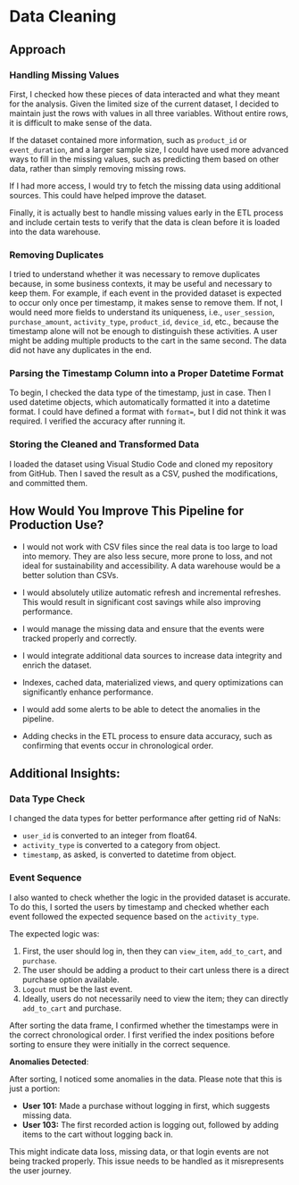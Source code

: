 # **Data Cleaning**

## **Approach**

### **Handling Missing Values**
First, I checked how these pieces of data interacted and what they meant for the analysis. Given the limited size of the current dataset, I decided to maintain just the rows with values in all three variables. Without entire rows, it is difficult to make sense of the data.

If the dataset contained more information, such as `product_id` or `event_duration`, and a larger sample size, I could have used more advanced ways to fill in the missing values, such as predicting them based on other data, rather than simply removing missing rows.

If I had more access, I would try to fetch the missing data using additional sources. This could have helped improve the dataset.

Finally, it is actually best to handle missing values early in the ETL process and include certain tests to verify that the data is clean before it is loaded into the data warehouse.

### **Removing Duplicates**
I tried to understand whether it was necessary to remove duplicates because, in some business contexts, it may be useful and necessary to keep them. For example, if each event in the provided dataset is expected to occur only once per timestamp, it makes sense to remove them. If not, I would need more fields to understand its uniqueness, i.e., `user_session`, `purchase_amount`, `activity_type`, `product_id`, `device_id`, etc., because the timestamp alone will not be enough to distinguish these activities. A user might be adding multiple products to the cart in the same second. The data did not have any duplicates in the end.

### **Parsing the Timestamp Column into a Proper Datetime Format**
To begin, I checked the data type of the timestamp, just in case. Then I used datetime objects, which automatically formatted it into a datetime format. I could have defined a format with `format=`, but I did not think it was required. I verified the accuracy after running it.

### **Storing the Cleaned and Transformed Data**
I loaded the dataset using Visual Studio Code and cloned my repository from GitHub. Then I saved the result as a CSV, pushed the modifications, and committed them.

## **How Would You Improve This Pipeline for Production Use?**
- I would not work with CSV files since the real data is too large to load into memory. They are also less secure, more prone to loss, and not ideal for sustainability and accessibility. A data warehouse would be a better solution than CSVs.

- I would absolutely utilize automatic refresh and incremental refreshes. This would result in significant cost savings while also improving performance.

- I would manage the missing data and ensure that the events were tracked properly and correctly.

- I would integrate additional data sources to increase data integrity and enrich the dataset.

- Indexes, cached data, materialized views, and query optimizations can significantly enhance performance.

- I would add some alerts to be able to detect the anomalies in the pipeline.

- Adding checks in the ETL process to ensure data accuracy, such as confirming that events occur in chronological order.

## **Additional Insights:**

### **Data Type Check**
I changed the data types for better performance after getting rid of NaNs:
- `user_id` is converted to an integer from float64.
- `activity_type` is converted to a category from object.
- `timestamp`, as asked, is converted to datetime from object.

### **Event Sequence**
I also wanted to check whether the logic in the provided dataset is accurate. To do this, I sorted the users by timestamp and checked whether each event followed the expected sequence based on the `activity_type`.

The expected logic was:
1. First, the user should log in, then they can `view_item`, `add_to_cart`, and `purchase`.
2. The user should be adding a product to their cart unless there is a direct purchase option available.
3. `Logout` must be the last event.
4. Ideally, users do not necessarily need to view the item; they can directly `add_to_cart` and purchase.

After sorting the data frame, I confirmed whether the timestamps were in the correct chronological order. I first verified the index positions before sorting to ensure they were initially in the correct sequence.

**Anomalies Detected**:

After sorting, I noticed some anomalies in the data. Please note that this is just a portion:
- **User 101:** Made a purchase without logging in first, which suggests missing data.
- **User 103:** The first recorded action is logging out, followed by adding items to the cart without logging back in.

This might indicate data loss, missing data, or that login events are not being tracked properly. This issue needs to be handled as it misrepresents the user journey.
